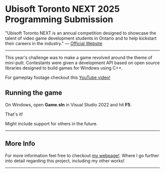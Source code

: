 # Ubisoft Toronto NEXT 2025 Programming Submission

"Ubisoft Toronto NEXT is an annual competition designed to showcase the talent of video game development students in Ontario and to help kickstart their careers in the industry." — [Official Website](https://toronto.ubisoft.com/next/)

---

This year's challenge was to make a game revolved around the theme of mini-putt. Contestants were given a development API based on open source libraries designed to build games for Windows using C++.

For gameplay footage checkout this [YouTube video!](https://www.youtube.com/watch?v=gGatTi-meg0)

## Running the game

On Windows, open **Game.sln** in Visual Studio 2022 and hit **F5**.

That's it!

Might include support for others in the future.

---

## More Info

For more information feel free to checkout [my webpage!](https://glebbelyakov.com/altpages/intergalacticebigputt.html). Where I go further into detail regarding this project, including my other works!

---



